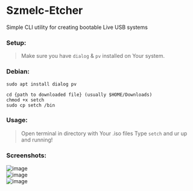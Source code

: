 # Szmelc-Etcher
Simple CLI utility for creating bootable Live USB systems
### Setup:
> Make sure you have `dialog` & `pv` installed on Your system.
### Debian:
```
sudo apt install dialog pv
```
```
cd {path to downloaded file} (usually $HOME/Downloads)
chmod +x setch
sudo cp setch /bin
```
### Usage:
> Open terminal in directory with Your .iso files
> Type `setch` and ur up and running!

### Screenshots:
![image](https://github.com/GNU-Szmelc/Szmelc-Etcher/assets/95081005/c7433e7f-dd35-4994-9b04-31bbc640addd) \
![image](https://github.com/GNU-Szmelc/Szmelc-Etcher/assets/95081005/49d079dc-645a-4179-9c3e-0d6683aae264) \
![image](https://github.com/GNU-Szmelc/Szmelc-Etcher/assets/95081005/d4bf3f0e-91e2-4bdb-97c1-ac332490efbf)
